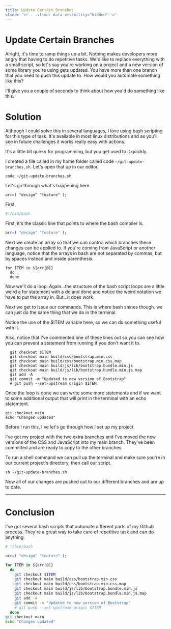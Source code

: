 ```yaml
---
title: Update Certain Branches
slide: '<!-- .slide: data-visibility="hidden"-->'
---
```


# Update Certain Branches

Alright, it's time to ramp things up a bit. Nothing makes developers more angry that having to do repetitive tasks. We'd like to replace everything with a small script, so let's say you're working on a project and a new version of some library you're using gets updated. You have more than one branch that you need to push this update to. How would you automate something like this?

I'll give you a couple of seconds to think about how you'd do something like this.

# Solution

Although I could solve this in several languages, I love using bash scripting for this type of task. It's available in most linux distributions and as you'll see in future challenges it works really easy with actions.

It's a little bit quirky for programming, but you get used to it quickly.

I created a file called in my home folder called code `~/git-update-branches.sh`. Let's open that up in our editor.

```
code ~/git-update-branches.sh
```

Let's go through what's happening here.

```
arr=( "design" "feature" );
```

First,

```bash
#!/bin/bash
```

First, it's the classic line that points to where the bash compiler is.

```bash
arr=( "design" "feature" );
```

Next we create an array so that we can control which branches these changes can be applied to. If you're coming from JavaScript or another language, notice that the arrays in bash are not separated by commas, but by spaces instead and inside parenthesis.

```
for ITEM in ${arr[@]}
  do
  done
```

Now we'll do a loop. Again...the structure of the bash script loops are a little weird a for statement with a do and done and notice the weird notation we have to put the array in. But...it does work.

Next we get to issue our commands. This is where bash shines though. we can just do the same thing that we do in the terminal.

Notice the use of the $ITEM variable here, so we can do something useful with it.

Also, notice that I've commented one of these lines out so you can see how you can prevent a statement from running if you don't want it to.

```
  git checkout $ITEM
  git checkout main build/css/bootstrap.min.css
  git checkout main build/css/bootstrap.min.css.map
  git checkout main build/js/lib/bootstrap.bundle.min.js
  git checkout main build/js/lib/bootstrap.bundle.min.js.map
  git add -A
  git commit -m "Updated to new version of Bootstrap"
  # git push --set-upstream origin $ITEM
```

Once the loop is done we can write some more statements and if we want to some additional output that will print in the terminal with an echo statemtent.

```
git checkout main
echo "Changes updated"
```

Before I run this, I've let's go through how I set up my project.

I've got my project with the two extra branches and I've moved the new versions of the CSS and JavaScript into my main branch. They've been committed and are ready to copy to the other branches.

To run a shell command we can pull up the terminal and make sure you're in our current project's directory, then call our script.

```
sh ~/git-update-branches.sh
```

Now all of our changes are pushed out to our different branches and are up to date.

---

# Conclusion

I've got several bash scripts that automate different parts of my Github process. They're a great way to take care of repetitive task and can do anything.

```bash
# !/bin/bash

arr=( "design" "feature" );

for ITEM in ${arr[@]}
  do
    git checkout $ITEM
    git checkout main build/css/bootstrap.min.css
    git checkout main build/css/bootstrap.min.css.map
    git checkout main build/js/lib/bootstrap.bundle.min.js
    git checkout main build/js/lib/bootstrap.bundle.min.js.map
    git add -A
    git commit -m "Updated to new version of Bootstrap"
    # git push --set-upstream origin $ITEM
  done
git checkout main
echo "Changes updated"
```
